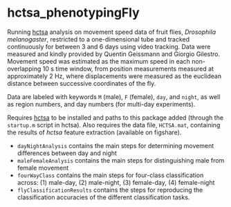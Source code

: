 # hctsa_phenotypingFly
Running [hctsa](github.com/benfulcher/hctsa) analysis on movement speed data of fruit flies, *Drosophila melanogaster*, restricted to a one-dimensional tube and tracked continuously for between 3 and 6 days using video tracking.
Data were measured and kindly provided by Quentin Geissmann and Giorgio Gilestro.
Movement speed was estimated as the maximum speed in each non-overlapping 10 s time window, from position measurements measured at approximately 2 Hz, where displacements were measured as the euclidean distance between successive coordinates of the fly.

Data are labeled with keywords `M` (male), `F` (female), `day`, and `night`, as well as region numbers, and day numbers (for multi-day experiments).

Requires [hctsa](github.com/benfulcher/hctsa) to be installed and paths to this package added (through the `startup.m` script in hctsa).
Also requires the data file, `HCTSA.mat`, containing the results of *hctsa* feature extraction (available on figshare).

* `dayNightAnalysis` contains the main steps for determining movement differences between day and night
* `maleFemaleAnalysis` contains the main steps for distinguishing male from female movement
* `fourWayClass` contains the main steps for four-class classification across: (1) male-day, (2) male-night, (3) female-day, (4) female-night
* `flyClassificationResults` contains the steps for reproducing the classification accuracies of the different classification tasks.
